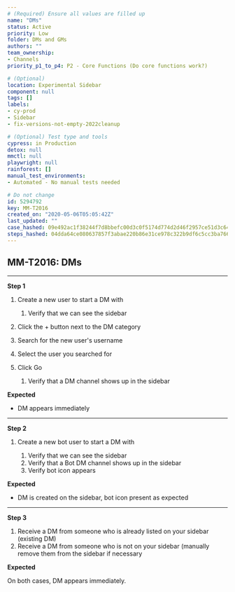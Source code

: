 ```yaml
---
# (Required) Ensure all values are filled up
name: "DMs"
status: Active
priority: Low
folder: DMs and GMs
authors: ""
team_ownership: 
- Channels
priority_p1_to_p4: P2 - Core Functions (Do core functions work?)

# (Optional)
location: Experimental Sidebar
component: null
tags: []
labels: 
- cy-prod
- Sidebar
- fix-versions-not-empty-2022cleanup

# (Optional) Test type and tools
cypress: in Production
detox: null
mmctl: null
playwright: null
rainforest: []
manual_test_environments: 
- Automated - No manual tests needed

# Do not change
id: 5294792
key: MM-T2016
created_on: "2020-05-06T05:05:42Z"
last_updated: ""
case_hashed: 09e492ac1f38244f7d8bbefc00d3c0f5174d774d2d46f2957ce51d3c6423722f2df32abeab8fc6a1304e9003b2ab41e5
steps_hashed: 04dda64ce080637857f3abae220b86e31ce978c322b9df6c5cc3ba76666d0d0629736f8435de276d5689918bd7ada9e5
---
```


<!-- (Auto-generated) Based on frontmatter's "key" and "name" -->

## MM-T2016: DMs

---

**Step 1**

1. Create a new user to start a DM with

   1. Verify that we can see the sidebar

2. Click the + button next to the DM category

3. Search for the new user's username

4. Select the user you searched for

5. Click Go

   1. Verify that a DM channel shows up in the sidebar

**Expected**

- DM appears immediately

---

**Step 2**

1. Create a new bot user to start a DM with

   1. Verify that we can see the sidebar
   2. Verify that a Bot DM channel shows up in the sidebar
   3. Verify bot icon appears

**Expected**

- DM is created on the sidebar, bot icon present as expected

---

**Step 3**

1. Receive a DM from someone who is already listed on your sidebar (existing DM)
2. Receive a DM from someone who is not on your sidebar (manually remove them from the sidebar if necessary

**Expected**

On both cases, DM appears immediately.
